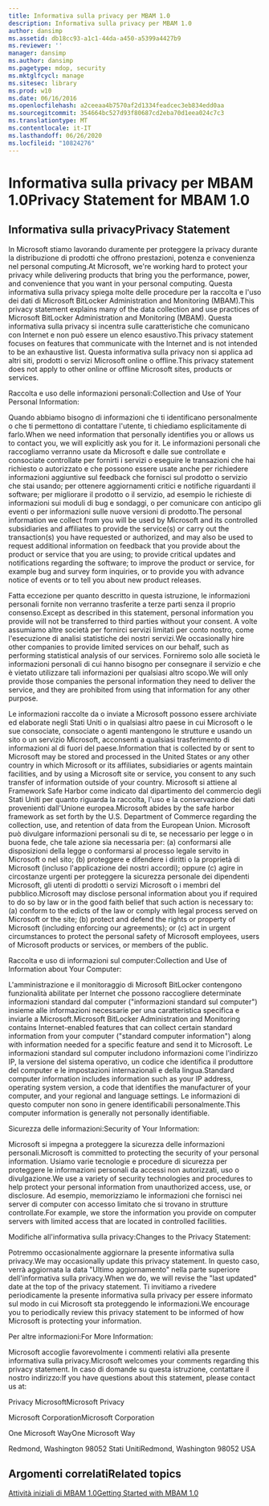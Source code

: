 ```yaml
---
title: Informativa sulla privacy per MBAM 1.0
description: Informativa sulla privacy per MBAM 1.0
author: dansimp
ms.assetid: db18cc93-a1c1-44da-a450-a5399a4427b9
ms.reviewer: ''
manager: dansimp
ms.author: dansimp
ms.pagetype: mdop, security
ms.mktglfcycl: manage
ms.sitesec: library
ms.prod: w10
ms.date: 06/16/2016
ms.openlocfilehash: a2ceeaa4b7570af2d1334feadcec3eb834edd0aa
ms.sourcegitcommit: 354664bc527d93f80687cd2eba70d1eea024c7c3
ms.translationtype: MT
ms.contentlocale: it-IT
ms.lasthandoff: 06/26/2020
ms.locfileid: "10824276"
---
```

# <span data-ttu-id="b3a61-103">Informativa sulla privacy per MBAM 1.0</span><span class="sxs-lookup"><span data-stu-id="b3a61-103">Privacy Statement for MBAM 1.0</span></span>


## <span data-ttu-id="b3a61-104">Informativa sulla privacy</span><span class="sxs-lookup"><span data-stu-id="b3a61-104">Privacy Statement</span></span>


<span data-ttu-id="b3a61-105">In Microsoft stiamo lavorando duramente per proteggere la privacy durante la distribuzione di prodotti che offrono prestazioni, potenza e convenienza nel personal computing.</span><span class="sxs-lookup"><span data-stu-id="b3a61-105">At Microsoft, we're working hard to protect your privacy while delivering products that bring you the performance, power, and convenience that you want in your personal computing.</span></span> <span data-ttu-id="b3a61-106">Questa informativa sulla privacy spiega molte delle procedure per la raccolta e l'uso dei dati di Microsoft BitLocker Administration and Monitoring (MBAM).</span><span class="sxs-lookup"><span data-stu-id="b3a61-106">This privacy statement explains many of the data collection and use practices of Microsoft BitLocker Administration and Monitoring (MBAM).</span></span> <span data-ttu-id="b3a61-107">Questa informativa sulla privacy si incentra sulle caratteristiche che comunicano con Internet e non può essere un elenco esaustivo.</span><span class="sxs-lookup"><span data-stu-id="b3a61-107">This privacy statement focuses on features that communicate with the Internet and is not intended to be an exhaustive list.</span></span> <span data-ttu-id="b3a61-108">Questa informativa sulla privacy non si applica ad altri siti, prodotti o servizi Microsoft online o offline.</span><span class="sxs-lookup"><span data-stu-id="b3a61-108">This privacy statement does not apply to other online or offline Microsoft sites, products or services.</span></span>

<span data-ttu-id="b3a61-109">Raccolta e uso delle informazioni personali:</span><span class="sxs-lookup"><span data-stu-id="b3a61-109">Collection and Use of Your Personal Information:</span></span>

<span data-ttu-id="b3a61-110">Quando abbiamo bisogno di informazioni che ti identificano personalmente o che ti permettono di contattare l'utente, ti chiediamo esplicitamente di farlo.</span><span class="sxs-lookup"><span data-stu-id="b3a61-110">When we need information that personally identifies you or allows us to contact you, we will explicitly ask you for it.</span></span> <span data-ttu-id="b3a61-111">Le informazioni personali che raccogliamo verranno usate da Microsoft e dalle sue controllate e consociate controllate per fornirti i servizi o eseguire le transazioni che hai richiesto o autorizzato e che possono essere usate anche per richiedere informazioni aggiuntive sul feedback che fornisci sul prodotto o servizio che stai usando; per ottenere aggiornamenti critici e notifiche riguardanti il software; per migliorare il prodotto o il servizio, ad esempio le richieste di informazioni sui moduli di bug e sondaggi, o per comunicare con anticipo gli eventi o per informazioni sulle nuove versioni di prodotto.</span><span class="sxs-lookup"><span data-stu-id="b3a61-111">The personal information we collect from you will be used by Microsoft and its controlled subsidiaries and affiliates to provide the service(s) or carry out the transaction(s) you have requested or authorized, and may also be used to request additional information on feedback that you provide about the product or service that you are using; to provide critical updates and notifications regarding the software; to improve the product or service, for example bug and survey form inquiries, or to provide you with advance notice of events or to tell you about new product releases.</span></span>

<span data-ttu-id="b3a61-112">Fatta eccezione per quanto descritto in questa istruzione, le informazioni personali fornite non verranno trasferite a terze parti senza il proprio consenso.</span><span class="sxs-lookup"><span data-stu-id="b3a61-112">Except as described in this statement, personal information you provide will not be transferred to third parties without your consent.</span></span> <span data-ttu-id="b3a61-113">A volte assumiamo altre società per fornirci servizi limitati per conto nostro, come l'esecuzione di analisi statistiche dei nostri servizi.</span><span class="sxs-lookup"><span data-stu-id="b3a61-113">We occasionally hire other companies to provide limited services on our behalf, such as performing statistical analysis of our services.</span></span> <span data-ttu-id="b3a61-114">Forniremo solo alle società le informazioni personali di cui hanno bisogno per consegnare il servizio e che è vietato utilizzare tali informazioni per qualsiasi altro scopo.</span><span class="sxs-lookup"><span data-stu-id="b3a61-114">We will only provide those companies the personal information they need to deliver the service, and they are prohibited from using that information for any other purpose.</span></span>

<span data-ttu-id="b3a61-115">Le informazioni raccolte da o inviate a Microsoft possono essere archiviate ed elaborate negli Stati Uniti o in qualsiasi altro paese in cui Microsoft o le sue consociate, consociate o agenti mantengono le strutture e usando un sito o un servizio Microsoft, acconsenti a qualsiasi trasferimento di informazioni al di fuori del paese.</span><span class="sxs-lookup"><span data-stu-id="b3a61-115">Information that is collected by or sent to Microsoft may be stored and processed in the United States or any other country in which Microsoft or its affiliates, subsidiaries or agents maintain facilities, and by using a Microsoft site or service, you consent to any such transfer of information outside of your country.</span></span> <span data-ttu-id="b3a61-116">Microsoft si attiene al Framework Safe Harbor come indicato dal dipartimento del commercio degli Stati Uniti per quanto riguarda la raccolta, l'uso e la conservazione dei dati provenienti dall'Unione europea.</span><span class="sxs-lookup"><span data-stu-id="b3a61-116">Microsoft abides by the safe harbor framework as set forth by the U.S. Department of Commerce regarding the collection, use, and retention of data from the European Union.</span></span> <span data-ttu-id="b3a61-117">Microsoft può divulgare informazioni personali su di te, se necessario per legge o in buona fede, che tale azione sia necessaria per: (a) conformarsi alle disposizioni della legge o conformarsi al processo legale servito in Microsoft o nel sito; (b) proteggere e difendere i diritti o la proprietà di Microsoft (incluso l'applicazione dei nostri accordi); oppure (c) agire in circostanze urgenti per proteggere la sicurezza personale dei dipendenti Microsoft, gli utenti di prodotti o servizi Microsoft o i membri del pubblico.</span><span class="sxs-lookup"><span data-stu-id="b3a61-117">Microsoft may disclose personal information about you if required to do so by law or in the good faith belief that such action is necessary to: (a) conform to the edicts of the law or comply with legal process served on Microsoft or the site; (b) protect and defend the rights or property of Microsoft (including enforcing our agreements); or (c) act in urgent circumstances to protect the personal safety of Microsoft employees, users of Microsoft products or services, or members of the public.</span></span>

<span data-ttu-id="b3a61-118">Raccolta e uso di informazioni sul computer:</span><span class="sxs-lookup"><span data-stu-id="b3a61-118">Collection and Use of Information about Your Computer:</span></span>

<span data-ttu-id="b3a61-119">L'amministrazione e il monitoraggio di Microsoft BitLocker contengono funzionalità abilitate per Internet che possono raccogliere determinate informazioni standard dal computer ("informazioni standard sul computer") insieme alle informazioni necessarie per una caratteristica specifica e inviarle a Microsoft.</span><span class="sxs-lookup"><span data-stu-id="b3a61-119">Microsoft BitLocker Administration and Monitoring contains Internet-enabled features that can collect certain standard information from your computer ("standard computer information") along with information needed for a specific feature and send it to Microsoft.</span></span> <span data-ttu-id="b3a61-120">Le informazioni standard sul computer includono informazioni come l'indirizzo IP, la versione del sistema operativo, un codice che identifica il produttore del computer e le impostazioni internazionali e della lingua.</span><span class="sxs-lookup"><span data-stu-id="b3a61-120">Standard computer information includes information such as your IP address, operating system version, a code that identifies the manufacturer of your computer, and your regional and language settings.</span></span> <span data-ttu-id="b3a61-121">Le informazioni di questo computer non sono in genere identificabili personalmente.</span><span class="sxs-lookup"><span data-stu-id="b3a61-121">This computer information is generally not personally identifiable.</span></span>

<span data-ttu-id="b3a61-122">Sicurezza delle informazioni:</span><span class="sxs-lookup"><span data-stu-id="b3a61-122">Security of Your Information:</span></span>

<span data-ttu-id="b3a61-123">Microsoft si impegna a proteggere la sicurezza delle informazioni personali.</span><span class="sxs-lookup"><span data-stu-id="b3a61-123">Microsoft is committed to protecting the security of your personal information.</span></span> <span data-ttu-id="b3a61-124">Usiamo varie tecnologie e procedure di sicurezza per proteggere le informazioni personali da accessi non autorizzati, uso o divulgazione.</span><span class="sxs-lookup"><span data-stu-id="b3a61-124">We use a variety of security technologies and procedures to help protect your personal information from unauthorized access, use, or disclosure.</span></span> <span data-ttu-id="b3a61-125">Ad esempio, memorizziamo le informazioni che fornisci nei server di computer con accesso limitato che si trovano in strutture controllate.</span><span class="sxs-lookup"><span data-stu-id="b3a61-125">For example, we store the information you provide on computer servers with limited access that are located in controlled facilities.</span></span>

<span data-ttu-id="b3a61-126">Modifiche all'informativa sulla privacy:</span><span class="sxs-lookup"><span data-stu-id="b3a61-126">Changes to the Privacy Statement:</span></span>

<span data-ttu-id="b3a61-127">Potremmo occasionalmente aggiornare la presente informativa sulla privacy.</span><span class="sxs-lookup"><span data-stu-id="b3a61-127">We may occasionally update this privacy statement.</span></span> <span data-ttu-id="b3a61-128">In questo caso, verrà aggiornata la data "Ultimo aggiornamento" nella parte superiore dell'informativa sulla privacy.</span><span class="sxs-lookup"><span data-stu-id="b3a61-128">When we do, we will revise the "last updated" date at the top of the privacy statement.</span></span> <span data-ttu-id="b3a61-129">Ti invitiamo a rivedere periodicamente la presente informativa sulla privacy per essere informato sul modo in cui Microsoft sta proteggendo le informazioni.</span><span class="sxs-lookup"><span data-stu-id="b3a61-129">We encourage you to periodically review this privacy statement to be informed of how Microsoft is protecting your information.</span></span>

<span data-ttu-id="b3a61-130">Per altre informazioni:</span><span class="sxs-lookup"><span data-stu-id="b3a61-130">For More Information:</span></span>

<span data-ttu-id="b3a61-131">Microsoft accoglie favorevolmente i commenti relativi alla presente informativa sulla privacy.</span><span class="sxs-lookup"><span data-stu-id="b3a61-131">Microsoft welcomes your comments regarding this privacy statement.</span></span> <span data-ttu-id="b3a61-132">In caso di domande su questa istruzione, contattare il nostro indirizzo:</span><span class="sxs-lookup"><span data-stu-id="b3a61-132">If you have questions about this statement, please contact us at:</span></span>

<span data-ttu-id="b3a61-133">Privacy Microsoft</span><span class="sxs-lookup"><span data-stu-id="b3a61-133">Microsoft Privacy</span></span>

<span data-ttu-id="b3a61-134">Microsoft Corporation</span><span class="sxs-lookup"><span data-stu-id="b3a61-134">Microsoft Corporation</span></span>

<span data-ttu-id="b3a61-135">One Microsoft Way</span><span class="sxs-lookup"><span data-stu-id="b3a61-135">One Microsoft Way</span></span>

<span data-ttu-id="b3a61-136">Redmond, Washington 98052 Stati Uniti</span><span class="sxs-lookup"><span data-stu-id="b3a61-136">Redmond, Washington 98052 USA</span></span>

## <span data-ttu-id="b3a61-137">Argomenti correlati</span><span class="sxs-lookup"><span data-stu-id="b3a61-137">Related topics</span></span>


[<span data-ttu-id="b3a61-138">Attività iniziali di MBAM 1.0</span><span class="sxs-lookup"><span data-stu-id="b3a61-138">Getting Started with MBAM 1.0</span></span>](getting-started-with-mbam-10.md)

 

 





